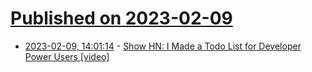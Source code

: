 # [Published on 2023-02-09](index.md)

* [2023-02-09, 14:01:14](https://news.ycombinator.com/item?id=34723976) - [Show HN: I Made a Todo List for Developer Power Users [video]](https://www.youtube.com/watch?v=pGmdX8Znv5g)
